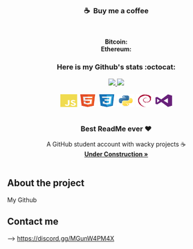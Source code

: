 ### <p align="center">☕ &nbsp;Buy me a coffee</p>
<br>
<p align="center"><strong>
  Bitcoin: <br>
  Ethereum: <br>
</strong></p>



<!--     GITHUB STATS     -->
### <p align="center">Here is my Github's stats :octocat: </p>

<div align="center">
  <a href="https://github.com/honoeagle">
  <img height="180em" src="https://github-readme-stats.vercel.app/api?username=honoeagle&hide=_border=true&title_color=0ff54c&icon_color=0ff54c&text_color=c9d1d9&bg_color=0d1117&show_icons=true;count_private=true&amp;include_all_commits=true"/>
  <img height="130em" src="https://github-readme-stats.vercel.app/api/top-langs/?username=honoeagle&hide=_border=true&title_color=0ff54c&icon_color=0ff54c&text_color=c9d1d9&bg_color=0d1117&layout=compact&amp;show_icons=true&amp;"/>
  </a>
</div>

<br>

<div style="display: inline_block" align="center">
  <img align="center" height="30" width="40" src="image/javascript-plain.svg">
  <img align="center" height="30" width="40" src="image/html5-original.svg">
  <img align="center" height="30" width="40" src="image/css3-original.svg">
  <img align="center" height="30" width="40" src="image/python-original.svg">
  <img align="center" height="30" width="40" src="image/debian-plain.svg">
  <img align="center" height="30" width="40" src="image/visualstudio-plain.svg">
</div>

<br>

  <h3 align="center">Best ReadMe ever ❤</h3>

  <p align="center">
    A GitHub student account with wacky projects ☕
    <br />
    <a href="https://github.com/HonoEagle"><strong>Under Construction »</strong></a>
    <br />
    <br />
  </p>


<!--     ABOUTE THE PROJECT     -->

## About the project
My Github

<!--     CONTACT ME     -->

## Contact me
--> https://discord.gg/MGunW4PM4X
